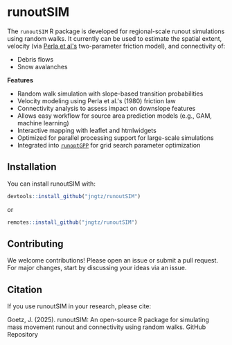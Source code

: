 # runoutSIM
The `runoutSIM` R package is developed for regional-scale runout simulations using random walks. It currently can be used to estimate the spatial extent, velocity (via [Perla et al's](https://www.cambridge.org/core/journals/journal-of-glaciology/article/twoparameter-model-of-snowavalanche-motion/B87923FFC6ADAF61B0079EEBCBD96F19) two-parameter friction model), and connectivity of:
* Debris flows
* Snow avalanches

**Features**
* Random walk simulation with slope-based transition probabilities
* Velocity modeling using Perla et al.'s (1980) friction law
* Connectivity analysis to assess impact on downslope features
* Allows easy workflow for source area prediction models (e.g., GAM, machine learning)
* Interactive mapping with leaflet and htmlwidgets
* Optimized for parallel processing support for large-scale simulations
* Integrated into [`runoptGPP`](https://github.com/jngtz/runoptGPP) for grid search parameter optimization


## Installation

You can install runoutSIM with:

```r
devtools::install_github("jngtz/runoutSIM")
```
or 

```r
remotes::install_github("jngtz/runoutSIM")
```

## Contributing
We welcome contributions! Please open an issue or submit a pull request. For major changes, start by discussing your ideas via an issue.

## Citation
If you use runoutSIM in your research, please cite: 

Goetz, J. (2025). runoutSIM: An open-source R package for simulating mass movement runout and connectivity using random walks. GitHub Repository

